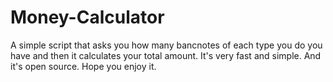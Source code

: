 # Money-Calculator
A simple script that asks you how many bancnotes of each type you do you have and then it calculates your total amount. It's very fast and simple. And it's open source. Hope you enjoy it.
